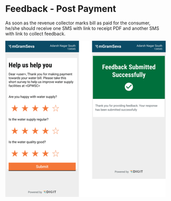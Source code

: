 # Feedback - Post Payment

As soon as the revenue collector marks bill as paid for the consumer, he/she should receive one SMS with link to receipt PDF and another SMS with link to collect feedback.

![](../../../.gitbook/assets/image%20%288%29.png)

